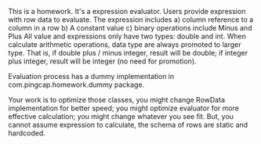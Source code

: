 This is a homework.
It's a expression evaluator. Users provide expression with row data to evaluate.
The expression includes a) column reference to a column in a row b) A constant value c) binary operations include Minus and Plus
All value and expressions only have two types: double and int. When calculate arithmetic operations, data type are always promoted to larger type.
That is, if double plus / minus integer, result will be double; if integer plus integer, result will be integer (no need for promotion).

Evaluation process has a dummy implementation in com.pingcap.homework.dummy package. 

Your work is to optimize those classes, you might change RowData implementation for better speed; you might optimize evaluator for more effective calculation; you might change whatever you see fit.
But, you cannot assume expression to calculate, the schema of rows are static and hardcoded.
